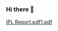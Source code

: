 ### Hi there 👋

<!--
**NibinDennis/NibinDennis** is a ✨ _special_ ✨ repository because its `README.md` (this file) appears on your GitHub profile.

Here are some ideas to get you started:

- 🔭 I’m currently working on ...
- 🌱 I’m currently learning ...
- 👯 I’m looking to collaborate on ...
- 🤔 I’m looking for help with ...
- 💬 Ask me about ...
- 📫 How to reach me: ...
- 😄 Pronouns: ...
- ⚡ Fun fact: ...
-->
[IPL Report.pdf1.pdf](https://github.com/NibinDennis/NibinDennis/files/9640138/IPL.Report.pdf1.pdf)
